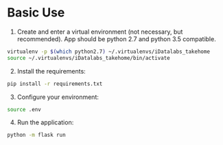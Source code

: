 # Basic Use
1. Create and enter a virtual environment (not necessary, but recommended). App
   should be python 2.7 and python 3.5 compatible.

```bash
virtualenv -p $(which python2.7) ~/.virtualenvs/iDatalabs_takehome
source ~/.virtualenvs/iDatalabs_takehome/bin/activate
```

2. Install the requirements:

```bash
pip install -r requirements.txt
```

3. Configure your environment:

```bash
source .env
```

4. Run the application:

```bash
python -m flask run
```
